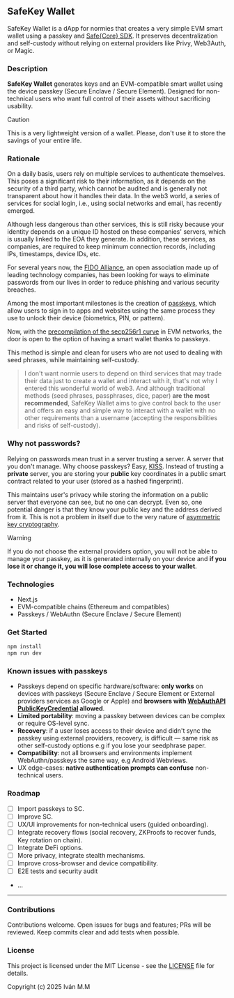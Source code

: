 ## SafeKey Wallet

SafeKey Wallet is a dApp for normies that creates a very simple EVM smart wallet using a passkey and [Safe{Core} SDK](https://github.com/safe-global/safe-core-sdk). It preserves decentralization and self-custody without relying on external providers like Privy, Web3Auth, or Magic.

### Description
**SafeKey Wallet** generates keys and an EVM-compatible smart wallet using the device passkey (Secure Enclave / Secure Element). Designed for non-technical users who want full control of their assets without sacrificing usability.

> [!CAUTION]
> This is a very lightweight version of a wallet. Please, don't use it to store the savings of your entire life.

### Rationale

On a daily basis, users rely on multiple services to authenticate themselves. This poses a significant risk to their information, as it depends on the security of a third party, which cannot be audited and is generally not transparent about how it handles their data. In the web3 world, a series of services for social login, i.e., using social networks and email, has recently emerged.

Although less dangerous than other services, this is still risky because your identity depends on a unique ID hosted on these companies' servers, which is usually linked to the EOA they generate. In addition, these services, as companies, are required to keep minimum connection records, including IPs, timestamps, device IDs, etc.

For several years now, the [FIDO Alliance](https://fidoalliance.org/overview/), an open association made up of leading technology companies, has been looking for ways to eliminate passwords from our lives in order to reduce phishing and various security breaches.

Among the most important milestones is the creation of [passkeys](https://fidoalliance.org/passkeys/), which allow users to sign in to apps and websites using the same process they use to unlock their device (biometrics, PIN, or pattern). 

Now, with the [precompilation of the secp256r1 curve](https://eips.ethereum.org/EIPS/eip-7951) in EVM networks, the door is open to the option of having a smart wallet thanks to passkeys.

This method is simple and clean for users who are not used to dealing with seed phrases, while maintaining self-custody.

> I don't want normie users to depend on third services that may trade their data just to create a wallet and interact with it, that's not why I entered this wonderful world of web3. And although traditional methods (seed phrases, passphrases, dice, paper) **are the most recommended**, SafeKey Wallet aims to give control back to the user and offers an easy and simple way to interact with a wallet with no other requirements than a username (accepting the responsibilities and risks of self-custody).

### Why not passwords?
Relying on passwords mean trust in a server trusting a server. A server that you don't manage. Why choose passkeys? Easy, [KISS](https://en.wikipedia.org/wiki/KISS_principle). Instead of trusting a **private** server, you are storing your **public** key coordinates in a public smart contract related to your user (stored as a hashed fingerprint).

This maintains user's privacy while storing the information on a public server that everyone can see, but no one can decrypt. Even so, one potential danger is that they know your public key and the address derived from it. This is not a problem in itself due to the very nature of [asymmetric key cryptography](https://en.wikipedia.org/wiki/Public-key_cryptography).

> [!WARNING]  
> If you do not choose the external providers option, you will not be able to manage your passkey, as it is generated internally on your device and **if you lose it or change it, you will lose complete access to your wallet**.

### Technologies
- Next.js
- EVM-compatible chains (Ethereum and compatibles)
- Passkeys / WebAuthn (Secure Enclave / Secure Element)

### Get Started
```bash
npm install
npm run dev
```

### Known issues with passkeys
- Passkeys depend on specific hardware/software: **only works** on devices with passkeys (Secure Enclave / Secure Element or External providers services as Google or Apple) and **browsers with [WebAuthAPI PublicKeyCredential](https://developer.mozilla.org/en-US/docs/Web/API/PublicKeyCredential) allowed**.
- **Limited portability**: moving a passkey between devices can be complex or require OS-level sync.
- **Recovery**: if a user loses access to their device and didn't sync the passkey using external providers, recovery, is difficult — same risk as other self-custody options e.g if you lose your seedphrase paper.
- **Compatibility**: not all browsers and environments implement WebAuthn/passkeys the same way, e.g Android Webviews.
- UX edge-cases: **native authentication prompts can confuse** non-technical users.

### Roadmap
- [ ] Import passkeys to SC.
- [ ] Improve SC.
- [ ] UX/UI improvements for non-technical users (guided onboarding).
- [ ] Integrate recovery flows (social recovery, ZKProofs to recover funds, Key rotation on chain).
- [ ] Integrate DeFi options.
- [ ] More privacy, integrate stealth mechanisms.
- [ ] Improve cross-browser and device compatibility.
- [ ] E2E tests and security audit
- ...

---

### Contributions
Contributions welcome. Open issues for bugs and features; PRs will be reviewed. Keep commits clear and add tests when possible.

### License
This project is licensed under the MIT License - see the [LICENSE](LICENSE) file for details.

Copyright (c) 2025 Iván M.M